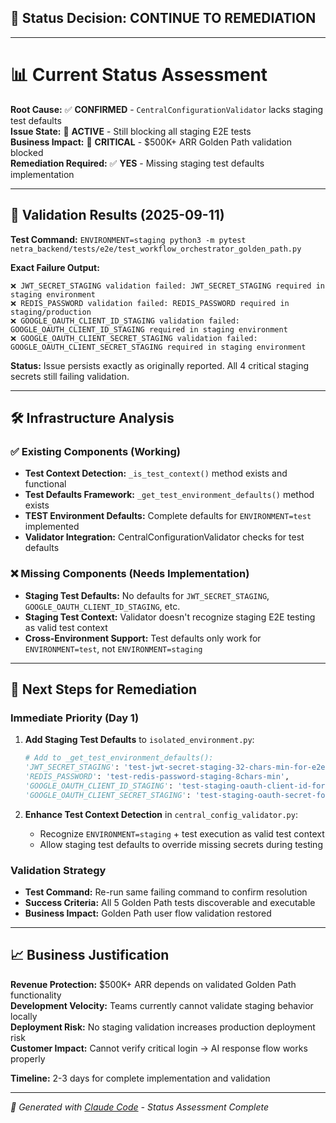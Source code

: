 ## **🔬 Status Decision: CONTINUE TO REMEDIATION**

---

# **📊 Current Status Assessment**

**Root Cause:** ✅ **CONFIRMED** - `CentralConfigurationValidator` lacks staging test defaults  
**Issue State:** 🚨 **ACTIVE** - Still blocking all staging E2E tests  
**Business Impact:** 🚨 **CRITICAL** - $500K+ ARR Golden Path validation blocked  
**Remediation Required:** ✅ **YES** - Missing staging test defaults implementation

---

## **🧪 Validation Results (2025-09-11)**

**Test Command:** `ENVIRONMENT=staging python3 -m pytest netra_backend/tests/e2e/test_workflow_orchestrator_golden_path.py`

**Exact Failure Output:**
```
❌ JWT_SECRET_STAGING validation failed: JWT_SECRET_STAGING required in staging environment
❌ REDIS_PASSWORD validation failed: REDIS_PASSWORD required in staging/production
❌ GOOGLE_OAUTH_CLIENT_ID_STAGING validation failed: GOOGLE_OAUTH_CLIENT_ID_STAGING required in staging environment  
❌ GOOGLE_OAUTH_CLIENT_SECRET_STAGING validation failed: GOOGLE_OAUTH_CLIENT_SECRET_STAGING required in staging environment
```

**Status:** Issue persists exactly as originally reported. All 4 critical staging secrets still failing validation.

---

## **🛠️ Infrastructure Analysis**

### ✅ **Existing Components** (Working)
- **Test Context Detection:** `_is_test_context()` method exists and functional
- **Test Defaults Framework:** `_get_test_environment_defaults()` method exists  
- **TEST Environment Defaults:** Complete defaults for `ENVIRONMENT=test` implemented
- **Validator Integration:** CentralConfigurationValidator checks for test defaults

### ❌ **Missing Components** (Needs Implementation)
- **Staging Test Defaults:** No defaults for `JWT_SECRET_STAGING`, `GOOGLE_OAUTH_CLIENT_ID_STAGING`, etc.
- **Staging Test Context:** Validator doesn't recognize staging E2E testing as valid test context
- **Cross-Environment Support:** Test defaults only work for `ENVIRONMENT=test`, not `ENVIRONMENT=staging`

---

## **🚀 Next Steps for Remediation**

### **Immediate Priority (Day 1)**
1. **Add Staging Test Defaults** to `isolated_environment.py`:
   ```python
   # Add to _get_test_environment_defaults():
   'JWT_SECRET_STAGING': 'test-jwt-secret-staging-32-chars-min-for-e2e-testing',
   'REDIS_PASSWORD': 'test-redis-password-staging-8chars-min',  
   'GOOGLE_OAUTH_CLIENT_ID_STAGING': 'test-staging-oauth-client-id-for-e2e',
   'GOOGLE_OAUTH_CLIENT_SECRET_STAGING': 'test-staging-oauth-secret-for-e2e'
   ```

2. **Enhance Test Context Detection** in `central_config_validator.py`:
   - Recognize `ENVIRONMENT=staging` + test execution as valid test context
   - Allow staging test defaults to override missing secrets during testing

### **Validation Strategy**
- **Test Command:** Re-run same failing command to confirm resolution
- **Success Criteria:** All 5 Golden Path tests discoverable and executable
- **Business Impact:** Golden Path user flow validation restored

---

## **📈 Business Justification**

**Revenue Protection:** $500K+ ARR depends on validated Golden Path functionality  
**Development Velocity:** Teams currently cannot validate staging behavior locally  
**Deployment Risk:** No staging validation increases production deployment risk  
**Customer Impact:** Cannot verify critical login → AI response flow works properly

**Timeline:** 2-3 days for complete implementation and validation

---

*🤖 Generated with [Claude Code](https://claude.ai/code) - Status Assessment Complete*